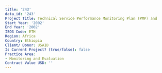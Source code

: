 ```yaml
---
title: '243'
data_id: '243'
Project Title: Technical Service Performance Monitoring Plan (PMP) and Workshop
Start Year: '2002'
End Year: '2002'
ISO3 Code: ETH
Region: Africa
Country: Ethiopia
Client/ Donor: USAID
Is Current Project? (true/false): false
Practice Area:
- Monitoring and Evaluation
Contract Value USD: ''
---
```


